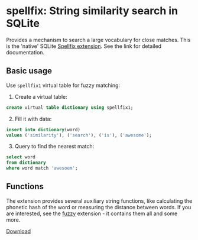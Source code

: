 # spellfix: String similarity search in SQLite

Provides a mechanism to search a large vocabulary for close matches. This is the 'native' SQLite [Spellfix extension](https://www.sqlite.org/spellfix1.html). See the link for detailed documentation.

## Basic usage

Use `spellfix1` virtual table for fuzzy matching:

1. Create a virtual table:

```sql
create virtual table dictionary using spellfix1;
```

2. Fill it with data:

```sql
insert into dictionary(word)
values ('similarity'), ('search'), ('is'), ('awesome');
```

3. Query to find the nearest match:

```sql
select word
from dictionary
where word match 'awesoem';
```

## Functions

The extension provides several auxiliary string functions, like calculating the phonetic hash of the word or measuring the distance between words. If you are interested, see the [fuzzy](fuzzy.md) extension - it contains them all and some more.

[Download](https://github.com/nalgeon/sqlean/releases/latest)
